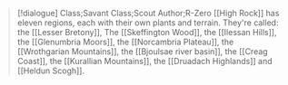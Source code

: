 >[!dialogue] Class;Savant Class;Scout Author;R-Zero
>[[High Rock]] has eleven regions, each with their own plants and terrain. They're called: the [[Lesser Bretony]], The [[Skeffington Wood]], the [[Ilessan Hills]], the [[Glenumbria Moors]], the [[Norcambria Plateau]], the [[Wrothgarian Mountains]], the [[Bjoulsae river basin]], the [[Creag Coast]], the [[Kurallian Mountains]], the [[Druadach Highlands]] and [[Heldun Scogh]].